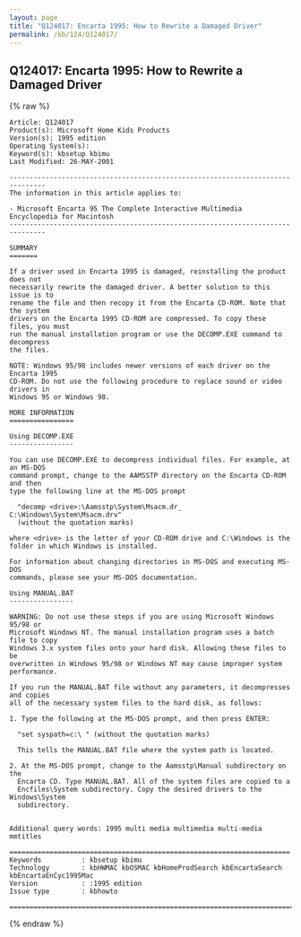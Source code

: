 ```yaml
---
layout: page
title: "Q124017: Encarta 1995: How to Rewrite a Damaged Driver"
permalink: /kb/124/Q124017/
---
```


## Q124017: Encarta 1995: How to Rewrite a Damaged Driver

{% raw %}

	Article: Q124017
	Product(s): Microsoft Home Kids Products
	Version(s): 1995 edition
	Operating System(s): 
	Keyword(s): kbsetup kbimu
	Last Modified: 26-MAY-2001
	
	-------------------------------------------------------------------------------
	The information in this article applies to:
	
	- Microsoft Encarta 95 The Complete Interactive Multimedia Encyclopedia for Macintosh 
	-------------------------------------------------------------------------------
	
	SUMMARY
	=======
	
	If a driver used in Encarta 1995 is damaged, reinstalling the product does not
	necessarily rewrite the damaged driver. A better solution to this issue is to
	rename the file and then recopy it from the Encarta CD-ROM. Note that the system
	drivers on the Encarta 1995 CD-ROM are compressed. To copy these files, you must
	run the manual installation program or use the DECOMP.EXE command to decompress
	the files.
	
	NOTE: Windows 95/98 includes newer versions of each driver on the Encarta 1995
	CD-ROM. Do not use the following procedure to replace sound or video drivers in
	Windows 95 or Windows 98.
	
	MORE INFORMATION
	================
	
	Using DECOMP.EXE
	----------------
	
	You can use DECOMP.EXE to decompress individual files. For example, at an MS-DOS
	command prompt, change to the AAMSSTP directory on the Encarta CD-ROM and then
	type the following line at the MS-DOS prompt
	
	  "decomp <drive>:\Aamsstp\System\Msacm.dr_ C:\Windows\System\Msacm.drv"
	  (without the quotation marks)
	
	where <drive> is the letter of your CD-ROM drive and C:\Windows is the
	folder in which Windows is installed.
	
	For information about changing directories in MS-DOS and executing MS-DOS
	commands, please see your MS-DOS documentation.
	
	Using MANUAL.BAT
	----------------
	
	WARNING: Do not use these steps if you are using Microsoft Windows 95/98 or
	Microsoft Windows NT. The manual installation program uses a batch file to copy
	Windows 3.x system files onto your hard disk. Allowing these files to be
	overwritten in Windows 95/98 or Windows NT may cause improper system
	performance.
	
	If you run the MANUAL.BAT file without any parameters, it decompresses and copies
	all of the necessary system files to the hard disk, as follows:
	
	1. Type the following at the MS-DOS prompt, and then press ENTER:
	
	  "set syspath=c:\ " (without the quotation marks)
	
	  This tells the MANUAL.BAT file where the system path is located.
	
	2. At the MS-DOS prompt, change to the Aamsstp\Manual subdirectory on the
	  Encarta CD. Type MANUAL.BAT. All of the system files are copied to a
	  Encfiles\System subdirectory. Copy the desired drivers to the Windows\System
	  subdirectory.
	
	
	Additional query words: 1995 multi media multimedia multi-media mmtitles
	
	======================================================================
	Keywords          : kbsetup kbimu 
	Technology        : kbHWMAC kbOSMAC kbHomeProdSearch kbEncartaSearch kbEncartaEnCyc1995Mac
	Version           : :1995 edition
	Issue type        : kbhowto
	
	=============================================================================
	

{% endraw %}
